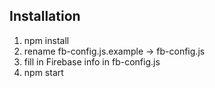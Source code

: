 Installation
------------

1. npm install
2. rename fb-config.js.example -> fb-config.js
3. fill in Firebase info in fb-config.js
4. npm start
